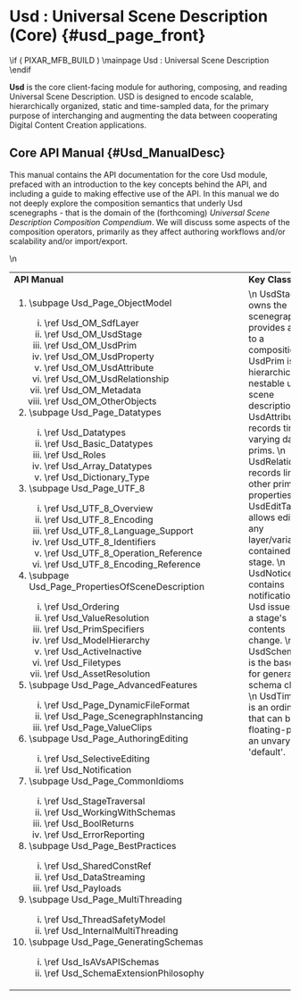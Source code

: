 # Usd : Universal Scene Description (Core) {#usd_page_front}
\if ( PIXAR_MFB_BUILD )
\mainpage Usd : Universal Scene Description
\endif

<b>Usd</b> is the core client-facing module for authoring, composing, 
and reading Universal Scene Description. USD is designed to encode scalable, 
hierarchically organized, static and time-sampled data, for the primary 
purpose of interchanging and augmenting the data between cooperating Digital 
Content Creation applications. 

## Core API Manual {#Usd_ManualDesc}

This manual contains the API documentation for the core Usd module, prefaced
with an introduction to the key concepts behind the API, and including a
guide to making effective use of the API.  In this manual we do not deeply
explore the composition semantics that underly Usd scenegraphs - that is the
domain of the (forthcoming) <em>Universal Scene Description Composition
Compendium</em>.  We will discuss some aspects of the composition operators,
primarily as they affect authoring workflows and/or scalability and/or
import/export.

<!-- This should totally be done with CSS instead of table and hokey spaces -->
\n

<table border="0">
<tr>
     <td> <b>API Manual</b> </td>    
     <td> &nbsp;&nbsp;&nbsp;&nbsp;&nbsp;&nbsp;&nbsp;&nbsp;&nbsp;&nbsp; </td>
     <td> <b>Key Classes</b></td>
</tr>

<tr>
<td>
<ol>
<li> \subpage Usd_Page_ObjectModel </li>
     <ol type="i">
     <li> \ref Usd_OM_SdfLayer </li>
     <li> \ref Usd_OM_UsdStage </li>
     <li> \ref Usd_OM_UsdPrim </li>
     <li> \ref Usd_OM_UsdProperty </li>
     <li> \ref Usd_OM_UsdAttribute </li>
     <li> \ref Usd_OM_UsdRelationship </li>
     <li> \ref Usd_OM_Metadata </li>
     <li> \ref Usd_OM_OtherObjects </li>
     </ol>
<li> \subpage Usd_Page_Datatypes </li>
     <ol type="i">
     <li> \ref Usd_Datatypes </li>
     <li> \ref Usd_Basic_Datatypes </li>
     <li> \ref Usd_Roles </li>
     <li> \ref Usd_Array_Datatypes </li>
     <li> \ref Usd_Dictionary_Type </li>
     </ol>
<li> \subpage Usd_Page_UTF_8 </li>
     <ol type="i">
     <li> \ref Usd_UTF_8_Overview </li>
     <li> \ref Usd_UTF_8_Encoding </li>
     <li> \ref Usd_UTF_8_Language_Support </li>
     <li> \ref Usd_UTF_8_Identifiers </li>
     <li> \ref Usd_UTF_8_Operation_Reference </li>
     <li> \ref Usd_UTF_8_Encoding_Reference </li>
     </ol>
<li> \subpage Usd_Page_PropertiesOfSceneDescription </li>
     <ol type="i">
     <li> \ref Usd_Ordering </li>
     <li> \ref Usd_ValueResolution </li>
     <li> \ref Usd_PrimSpecifiers </li>
     <li> \ref Usd_ModelHierarchy </li>
     <li> \ref Usd_ActiveInactive </li>
     <li> \ref Usd_Filetypes </li>
     <li> \ref Usd_AssetResolution </li>
     </ol>
<li> \subpage Usd_Page_AdvancedFeatures </li>
     <ol type="i">
     <li> \ref Usd_Page_DynamicFileFormat </li>
     <li> \ref Usd_Page_ScenegraphInstancing </li>
     <li> \ref Usd_Page_ValueClips </li>
     </ol>
<li> \subpage Usd_Page_AuthoringEditing </li>
     <ol type="i">
     <li> \ref Usd_SelectiveEditing </li>
     <li> \ref Usd_Notification </li>
     </ol>
<li> \subpage Usd_Page_CommonIdioms </li>
     <ol type="i">
     <li> \ref Usd_StageTraversal </li>
     <li> \ref Usd_WorkingWithSchemas </li>
     <li> \ref Usd_BoolReturns </li>
     <li> \ref Usd_ErrorReporting </li>
     </ol>
<li> \subpage Usd_Page_BestPractices </li>
     <ol type="i">
     <li> \ref Usd_SharedConstRef </li>
     <li> \ref Usd_DataStreaming </li>
     <li> \ref Usd_Payloads </li>
     </ol>
<li> \subpage Usd_Page_MultiThreading </li>
     <ol type="i">
     <li> \ref Usd_ThreadSafetyModel </li>
     <li> \ref Usd_InternalMultiThreading </li>
     </ol>
<li> \subpage Usd_Page_GeneratingSchemas </li>
     <ol type="i">
     <li> \ref Usd_IsAVsAPISchemas </li>
     <li> \ref Usd_SchemaExtensionPhilosophy </li>
     </ol>
</ol>
</td>

<td> &nbsp;&nbsp;&nbsp;&nbsp;&nbsp;&nbsp;&nbsp;&nbsp;&nbsp;&nbsp;&nbsp; </td>


<td style="vertical-align: top;">
\n UsdStage owns the scenegraph and provides access to a composition.
\n UsdPrim is the hierarchically nestable unit of scene description.
\n UsdAttribute records time-varying data on prims.
\n UsdRelationship records links to other prims and properties.
\n UsdEditTarget allows editing of any layer/variation contained in a stage.
\n UsdNotice contains notifications that Usd issues when a stage's contents change.
\n UsdSchemaBase is the base class for generated schema classes.
\n UsdTimeCode is an ordinate that can be floating-point or an unvarying 'default'.
</td>

</tr>
</table>


